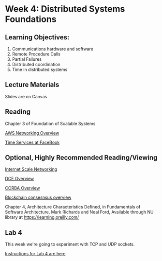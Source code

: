 # Week 4: Distributed Systems Foundations

## Learning Objectives:

1. Communications hardware and software
2. Remote Procedure Calls
3. Partial Failures
4. Distributed coordination
5. Time in distributed systems

## Lecture Materials

Slides are on Canvas

## Reading

Chapter 3 of Foundation of Scalable Systems

[AWS Networking Overview](https://aws.amazon.com/blogs/apn/aws-networking-for-developers/)

[Time Services at FaceBook](https://engineering.fb.com/production-engineering/ntp-service/)

## Optional, Highly Recommended Reading/Viewing

[Internet Scale Networking](https://en.wikipedia.org/wiki/Tier_1_network#List_of_Tier_1_networks)

[DCE Overview](http://www.opengroup.org/dce/)

[CORBA Overview](http://www.corba.org)

[Blockchain consesnsus overview](https://medium.com/@chrshmmmr/consensus-in-blockchain-systems-in-short-691fc7d1fefe)

Chapter 4, Architecture Characteristics Defined, in Fundamentals of Software Architecture, Mark Richards and Neal Ford, Available through NU library at https://learning.oreilly.com/

## Lab 4

This week we're going to experiment with TCP and UDP sockets.

[Instructions for Lab 4 are here](https://github.khoury.northeastern.edu/vishalrajpal/cs6650/Labs/Lab4.md)